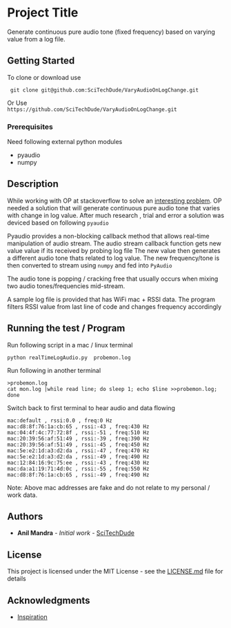 # Project Title

Generate continuous pure audio tone (fixed frequency) based on varying value from a log file.

## Getting Started

To clone or download use

``` git clone git@github.com:SciTechDude/VaryAudioOnLogChange.git```

Or Use  
`https://github.com/SciTechDude/VaryAudioOnLogChange.git`

### Prerequisites

Need following external python modules
* pyaudio
* numpy
 
## Description

While working with OP at stackoverflow to solve an [interesting problem](https://stackoverflow.com/questions/52604019/real-time-continuous-sounds-with-pydub/53016278#comment92943285_53016278).
OP needed a solution that will generate continuous pure audio tone that varies with change in log value.
After much research , trial and error a solution was deviced based on following `pyaudio`

Pyaudio provides a non-blocking callback method that allows real-time manipulation of audio stream.
The audio stream callback function gets new value value if its received by probing log file
The new value then generates a different audio tone thats related to log value.
The new frequency/tone is then converted to stream using `numpy` and fed into `PyAudio`

The audio tone is popping / cracking free that usually occurs when mixing two audio tones/frequencies mid-stream.

A sample log file is provided that has WiFi mac + RSSI data. The program filters RSSI value from last line of code and
changes frequency accordingly

## Running the test / Program

Run following script in a mac / linux terminal
```
python realTimeLogAudio.py  probemon.log
````
Run following in another terminal
```
>probemon.log
cat mon.log |while read line; do sleep 1; echo $line >>probemon.log; done
```

Switch back to first terminal to hear audio and data flowing

```
mac:default , rssi:0.0 , freq:0 Hz
mac:d8:8f:76:1a:cb:65 , rssi:-43 , freq:430 Hz
mac:04:4f:4c:77:72:8f , rssi:-51 , freq:510 Hz
mac:20:39:56:af:51:49 , rssi:-39 , freq:390 Hz
mac:20:39:56:af:51:49 , rssi:-45 , freq:450 Hz
mac:5e:e2:1d:a3:d2:da , rssi:-47 , freq:470 Hz
mac:5e:e2:1d:a3:d2:da , rssi:-49 , freq:490 Hz
mac:12:84:16:9c:75:ee , rssi:-43 , freq:430 Hz
mac:da:a1:19:71:4d:0c , rssi:-55 , freq:550 Hz
mac:d8:8f:76:1a:cb:65 , rssi:-49 , freq:490 Hz
```
Note: Above mac addresses are fake and do not relate to my personal / work data.

## Authors

* **Anil Mandra** - *Initial work* - [SciTechDude](https://github.com/scitechdude)

## License

This project is licensed under the MIT License - see the [LICENSE.md](LICENSE.md) file for details

## Acknowledgments

* [Inspiration](https://stackoverflow.com/questions/31384138/how-to-change-continuously-the-frequency-of-a-sinusoidal-sound)
